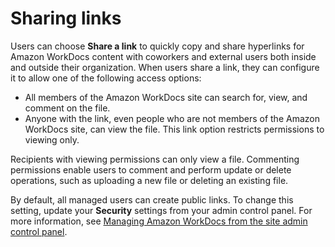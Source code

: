 # Sharing links<a name="sharing-link"></a>

Users can choose **Share a link** to quickly copy and share hyperlinks for Amazon WorkDocs content with coworkers and external users both inside and outside their organization\. When users share a link, they can configure it to allow one of the following access options:
+ All members of the Amazon WorkDocs site can search for, view, and comment on the file\.
+ Anyone with the link, even people who are not members of the Amazon WorkDocs site, can view the file\. This link option restricts permissions to viewing only\.

Recipients with viewing permissions can only view a file\. Commenting permissions enable users to comment and perform update or delete operations, such as uploading a new file or deleting an existing file\.

By default, all managed users can create public links\. To change this setting, update your **Security** settings from your admin control panel\. For more information, see [Managing Amazon WorkDocs from the site admin control panel](manage-sites.md)\. 